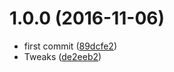 <a name="1.0.0"></a>
# 1.0.0 (2016-11-06)

* first commit ([89dcfe2](https://github.com/kikobeats/str-match/commit/89dcfe2))
* Tweaks ([de2eeb2](https://github.com/kikobeats/str-match/commit/de2eeb2))



